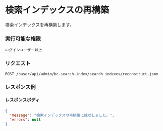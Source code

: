 # 検索インデックスの再構築

検索インデックスを再構築します。

### 実行可能な権限
```
ログインユーザー以上
```

### リクエスト
```
POST /baser/api/admin/bc-search-index/search_indexes/reconstruct.json
```

### レスポンス例
#### レスポンスボディ
```json
{
  "message": "検索インデックスの再構築に成功しました。",
  "errors": null
}

```
